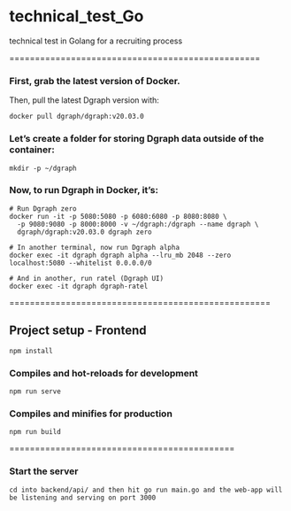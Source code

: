 # technical_test_Go
technical test in Golang for a recruiting process

=================================================

### First, grab the latest version of Docker.

Then, pull the latest Dgraph version with:

```
docker pull dgraph/dgraph:v20.03.0
```

### Let’s create a folder for storing Dgraph data outside of the container:
```
mkdir -p ~/dgraph
```

### Now, to run Dgraph in Docker, it’s:
```
# Run Dgraph zero
docker run -it -p 5080:5080 -p 6080:6080 -p 8080:8080 \
  -p 9080:9080 -p 8000:8000 -v ~/dgraph:/dgraph --name dgraph \
  dgraph/dgraph:v20.03.0 dgraph zero

# In another terminal, now run Dgraph alpha
docker exec -it dgraph dgraph alpha --lru_mb 2048 --zero localhost:5080 --whitelist 0.0.0.0/0

# And in another, run ratel (Dgraph UI)
docker exec -it dgraph dgraph-ratel
```

===================================================

## Project setup - Frontend
```
npm install
```

### Compiles and hot-reloads for development
```
npm run serve
```

### Compiles and minifies for production
```
npm run build
```

============================================

### Start the server
```
cd into backend/api/ and then hit go run main.go and the web-app will be listening and serving on port 3000